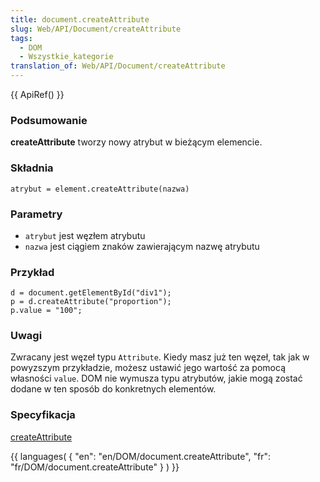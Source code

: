 ```yaml
---
title: document.createAttribute
slug: Web/API/Document/createAttribute
tags:
  - DOM
  - Wszystkie_kategorie
translation_of: Web/API/Document/createAttribute
---
```

{{ ApiRef() }}

### Podsumowanie

**createAttribute** tworzy nowy atrybut w bieżącym elemencie.

### Składnia

    atrybut = element.createAttribute(nazwa)

### Parametry

- `atrybut` jest węzłem atrybutu
- `nazwa` jest ciągiem znaków zawierającym nazwę atrybutu

### Przykład

    d = document.getElementById("div1");
    p = d.createAttribute("proportion");
    p.value = "100";

### Uwagi

Zwracany jest węzeł typu `Attribute`. Kiedy masz już ten węzeł, tak jak w powyzszym przykładzie, możesz ustawić jego wartość za pomocą własności `value`. DOM nie wymusza typu atrybutów, jakie mogą zostać dodane w ten sposób do konkretnych elementów.

### Specyfikacja

[createAttribute](http://www.w3.org/TR/2000/REC-DOM-Level-2-Core-20001113/core.html#ID-1084891198)

{{ languages( { "en": "en/DOM/document.createAttribute", "fr": "fr/DOM/document.createAttribute" } ) }}
